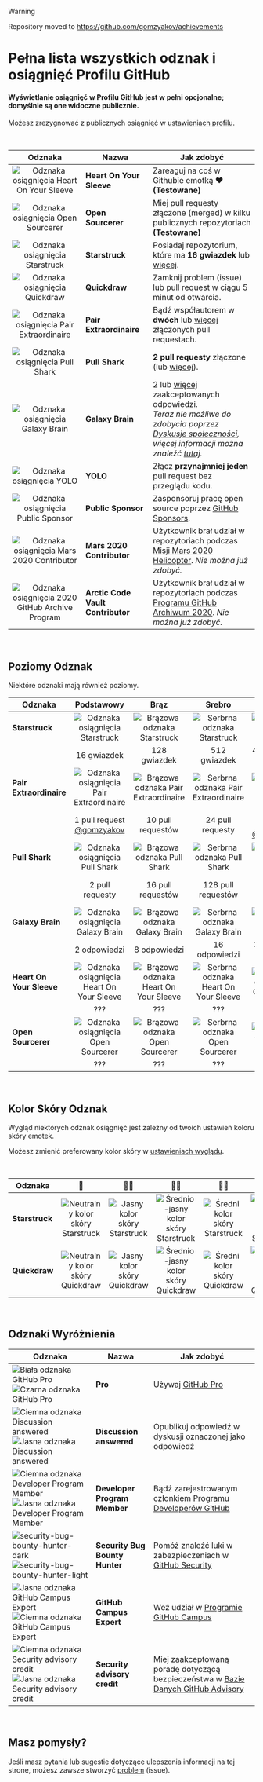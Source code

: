 > [!WARNING]  
> Repository moved to https://github.com/gomzyakov/achievements

# Pełna lista wszystkich odznak i osiągnięć Profilu GitHub 

#### Wyświetlanie osiągnięć w Profilu GitHub jest w pełni opcjonalne; domyślnie są one widoczne publicznie.

Możesz zrezygnować z publicznych osiągnięć w [ustawieniach profilu](https://github.com/settings).

<br>

| Odznaka | Nazwa | Jak zdobyć                                                                                                                                                       |
| :---: | --- |------------------------------------------------------------------------------------------------------------------------------------------------------------------|
| ![Odznaka osiągnięcia Heart On Your Sleeve](https://github.githubassets.com/images/modules/profile/achievements/heart-on-your-sleeve-default.png) | **Heart On Your Sleeve** | Zareaguj na coś w Githubie emotką ❤️ **(Testowane)** |
| ![Odznaka osiągnięcia Open Sourcerer](https://github.githubassets.com/images/modules/profile/achievements/open-sourcerer-default.png) | **Open Sourcerer** | Miej pull requesty złączone (merged) w kilku publicznych repozytoriach **(Testowane)** |
| ![Odznaka osiągnięcia Starstruck](https://github.githubassets.com/images/modules/profile/achievements/starstruck-default.png) | **Starstruck** | Posiadaj repozytorium, które ma **16 gwiazdek** lub [więcej](#poziomy-odznak).                                                                                              |
| ![Odznaka osiągnięcia Quickdraw](https://github.githubassets.com/images/modules/profile/achievements/quickdraw-default.png) | **Quickdraw** | Zamknij problem (issue) lub pull request w ciągu 5 minut od otwarcia.                                                                                                       |
| ![Odznaka osiągnięcia Pair Extraordinaire](https://github.githubassets.com/images/modules/profile/achievements/pair-extraordinaire-default.png) | **Pair Extraordinaire** | Bądź współautorem w **dwóch** lub [więcej](#poziomy-odznak) złączonych pull requestach.                                                                                             |
| ![Odznaka osiągnięcia Pull Shark](https://github.githubassets.com/images/modules/profile/achievements/pull-shark-default.png) | **Pull Shark** | **2 pull requesty** złączone (lub [więcej](#poziomy-odznak)).                                                                                                            |
| ![Odznaka osiągnięcia Galaxy Brain](https://github.githubassets.com/images/modules/profile/achievements/galaxy-brain-default.png) | **Galaxy Brain** | 2 lub [więcej](#poziomy-odznak) zaakceptowanych odpowiedzi. <br> *Teraz nie możliwe do zdobycia poprzez [Dyskusje społeczności](https://github.com/orgs/community/discussions/), więcej informacji można znaleźć [tutaj](https://github.com/orgs/community/discussions/106536).*                                                                                                                        |
| ![Odznaka osiągnięcia YOLO](https://github.githubassets.com/images/modules/profile/achievements/yolo-default.png) | **YOLO** | Złącz **przynajmniej jeden** pull request bez przeglądu kodu.                                                                                                       |
| ![Odznaka osiągnięcia Public Sponsor](https://github.githubassets.com/images/modules/profile/achievements/public-sponsor-default.png) | **Public Sponsor** | Zasponsoruj pracę open source poprzez [GitHub Sponsors](https://github.com/sponsors).                                                                                  |
| ![Odznaka osiągnięcia Mars 2020 Contributor](https://github.githubassets.com/images/modules/profile/achievements/mars-2020-contributor-default.png) | **Mars 2020 Contributor** | Użytkownik brał udział w repozytoriach podczas [Misji Mars 2020 Helicopter](https://github.com/readme/featured/nasa-ingenuity-helicopter). *Nie można już zdobyć.* |
| ![Odznaka osiągnięcia 2020 GitHub Archive Program](https://github.githubassets.com/images/modules/profile/achievements/arctic-code-vault-contributor-default.png) | **Arctic Code Vault Contributor** | Użytkownik brał udział w repozytoriach podczas [Programu GitHub Archiwum 2020](https://archiveprogram.github.com/). *Nie można już zdobyć.*                                 |

<br>

## Poziomy Odznak

Niektóre odznaki mają również poziomy.

| Odznaka | Podstawowy | Brąz | Srebro | Złoto |
| --- | :---: | :---: | :---: | :---: |
| **Starstruck** | ![Odznaka osiągnięcia Starstruck](https://github.githubassets.com/images/modules/profile/achievements/starstruck-default.png) | ![Brązowa odznaka Starstruck](https://github.githubassets.com/images/modules/profile/achievements/starstruck-bronze.png) | ![Serbrna odznaka Starstruck](https://github.githubassets.com/images/modules/profile/achievements/starstruck-silver.png) | ![Złota odznaka Starstruck](https://github.githubassets.com/images/modules/profile/achievements/starstruck-gold.png) |
| | 16 gwiazdek | 128 gwiazdek | 512 gwiazdek | 4096 gwiazdek <br>[@torvalds](https://github.com/torvalds?achievement=starstruck&tab=achievements) |
| **Pair Extraordinaire** | ![Odznaka osiągnięcia Pair Extraordinaire][pe-default] | ![Brązowa odznaka Pair Extraordinaire][pe-bronze] | ![Serbrna odznaka Pair Extraordinaire][pe-silver] | ![Złota odznaka Pair Extraordinaire][pe-gold] |
| | 1 pull request <br>[@gomzyakov](https://github.com/gomzyakov?achievement=pair-extraordinaire&tab=achievements) | 10 pull requestów | 24 pull requesty  | 48 pull requestów <br>[@Rongronggg9](https://github.com/Rongronggg9?achievement=pair-extraordinaire&tab=achievements) |
| **Pull Shark** | ![Odznaka osiągnięcia Pull Shark][ps-default] | ![Brązowa odznaka Pull Shark][ps-bronze] | ![Serbrna odznaka Pull Shark][ps-silver] | ![Złota odznaka Pull Shark][ps-gold] |
| | 2 pull requesty | 16 pull requestów | 128 pull requestów | 1024 pull requesty <br>[@ljharb](https://github.com/ljharb?achievement=pull-shark&tab=achievements) |
| **Galaxy Brain** | ![Odznaka osiągnięcia Galaxy Brain][gb-default] | ![Brązowa odznaka Galaxy Brain][gb-bronze] | ![Serbrna odznaka Galaxy Brain][gb-silver] | ![Złota odznaka Galaxy Brain][gb-gold] |
| | 2 odpowiedzi | 8 odpowiedzi | 16 odpowiedzi | 32 odpowiedzi <br>[@ljharb](https://github.com/ljharb?achievement=galaxy-brain&tab=achievements) |
| **Heart On Your Sleeve** | ![Odznaka osiągnięcia Heart On Your Sleeve](https://github.githubassets.com/images/modules/profile/achievements/heart-on-your-sleeve-default.png) | ![Brązowa odznaka Heart On Your Sleeve](https://github.githubassets.com/images/modules/profile/achievements/heart-on-your-sleeve-bronze.png) | ![Serbrna odznaka Heart On Your Sleeve](https://github.githubassets.com/images/modules/profile/achievements/heart-on-your-sleeve-silver.png) | ![Złota odznaka Heart On Your Sleeve](https://github.githubassets.com/images/modules/profile/achievements/heart-on-your-sleeve-gold.png) |
| | ??? | ??? | ??? | ??? |
| **Open Sourcerer** | ![Odznaka osiągnięcia Open Sourcerer](https://github.githubassets.com/images/modules/profile/achievements/open-sourcerer-default.png) | ![Brązowa odznaka Open Sourcerer](https://github.githubassets.com/images/modules/profile/achievements/open-sourcerer-bronze.png) | ![Serbrna odznaka Open Sourcerer](https://github.githubassets.com/images/modules/profile/achievements/open-sourcerer-silver.png) | ![Złota odznaka Open Sourcerer](https://github.githubassets.com/images/modules/profile/achievements/open-sourcerer-gold.png) |
| | ??? | ??? | ??? | ??? |


[ss-bronze]: https://github.githubassets.com/images/modules/profile/achievements/starstruck-bronze.png
[ss-silver]: https://github.githubassets.com/images/modules/profile/achievements/starstruck-silver.png
[ss-gold]: https://github.githubassets.com/images/modules/profile/achievements/starstruck-gold.png

[pe-default]: https://github.githubassets.com/images/modules/profile/achievements/pair-extraordinaire-default.png
[pe-bronze]: https://github.githubassets.com/images/modules/profile/achievements/pair-extraordinaire-bronze.png
[pe-silver]: https://github.githubassets.com/images/modules/profile/achievements/pair-extraordinaire-silver.png
[pe-gold]: https://github.githubassets.com/images/modules/profile/achievements/pair-extraordinaire-gold.png

[ps-default]: https://github.githubassets.com/images/modules/profile/achievements/pull-shark-default.png
[ps-bronze]: https://github.githubassets.com/images/modules/profile/achievements/pull-shark-bronze.png
[ps-silver]: https://github.githubassets.com/images/modules/profile/achievements/pull-shark-silver.png
[ps-gold]: https://github.githubassets.com/images/modules/profile/achievements/pull-shark-gold.png

[gb-default]: https://github.githubassets.com/images/modules/profile/achievements/galaxy-brain-default.png
[gb-bronze]: https://github.githubassets.com/images/modules/profile/achievements/galaxy-brain-bronze.png
[gb-silver]: https://github.githubassets.com/images/modules/profile/achievements/galaxy-brain-silver.png
[gb-gold]: https://github.githubassets.com/images/modules/profile/achievements/galaxy-brain-gold.png

<br>

## Kolor Skóry Odznak

Wygląd niektórych odznak osiągnięć jest zależny od twoich ustawień koloru skóry emotek.

Możesz zmienić preferowany kolor skóry w [ustawieniach wyglądu](https://github.com/settings/appearance).

<br>

| **Odznaka** | 👋 | 👋🏻 | 👋🏼 | 👋🏽 | 👋🏾 | 👋🏿 |
| --- | :---: | :---: | :---: | :---: | :---: | :---: |
| **Starstruck** | ![Neutralny kolor skóry Starstruck](https://github.githubassets.com/images/modules/profile/achievements/starstruck-default.png) | ![Jasny kolor skóry Starstruck](https://github.githubassets.com/images/modules/profile/achievements/starstruck-default--light.png) | ![Średnio-jasny kolor skóry Starstruck](https://github.githubassets.com/images/modules/profile/achievements/starstruck-default--light-medium.png) | ![Średni kolor skóry Starstruck](https://github.githubassets.com/images/modules/profile/achievements/starstruck-default--medium.png) | ![Średnio-ciemny kolor skóry Starstruck](https://github.githubassets.com/images/modules/profile/achievements/starstruck-default--medium-dark.png) | ![Ciemny kolor skóry Starstruck](https://github.githubassets.com/images/modules/profile/achievements/starstruck-default--dark.png) |
| **Quickdraw** | ![Neutralny kolor skóry Quickdraw][q-default] | ![Jasny kolor skóry Quickdraw][q-light] | ![Średnio-jasny kolor skóry Quickdraw][q-light-medium] | ![Średni kolor skóry Quickdraw][q-medium] | ![Średnio-ciemny kolor skóry Quickdraw][q-medium-dark] | ![Ciemny kolor skóry Quickdraw][q-dark] |

[s-light]: https://github.githubassets.com/images/modules/profile/achievements/starstruck-default--light.png
[s-light-medium]: https://github.githubassets.com/images/modules/profile/achievements/starstruck-default--light-medium.png
[s-medium]: https://github.githubassets.com/images/modules/profile/achievements/starstruck-default--medium.png
[s-medium-dark]: https://github.githubassets.com/images/modules/profile/achievements/starstruck-default--medium-dark.png
[s-dark]: https://github.githubassets.com/images/modules/profile/achievements/starstruck-default--dark.png

[q-default]: https://github.githubassets.com/images/modules/profile/achievements/quickdraw-default.png
[q-light]: https://github.githubassets.com/images/modules/profile/achievements/quickdraw-default--light.png
[q-light-medium]: https://github.githubassets.com/images/modules/profile/achievements/quickdraw-default--light-medium.png
[q-medium]: https://github.githubassets.com/images/modules/profile/achievements/quickdraw-default--medium.png
[q-medium-dark]: https://github.githubassets.com/images/modules/profile/achievements/quickdraw-default--medium-dark.png
[q-dark]: https://github.githubassets.com/images/modules/profile/achievements/quickdraw-default--dark.png

<br>

## Odznaki Wyróżnienia

| Odznaka | Nazwa | Jak zdobyć |
| --- | --- | --- |
| ![Biała odznaka GitHub Pro](https://user-images.githubusercontent.com/65187002/173065531-57dbf8b1-7eb7-4d46-81bf-f2d18c7c9112.svg#gh-dark-mode-only)![Czarna odznaka GitHub Pro](https://user-images.githubusercontent.com/65187002/173065669-d1fdb5a7-8895-43cc-8dea-72a511a37e86.svg#gh-light-mode-only) | **Pro** | Używaj [GitHub Pro](https://docs.github.com/en/get-started/learning-about-github/githubs-products#github-pro) |
| ![Ciemna odznaka Discussion answered](https://user-images.githubusercontent.com/65187002/173078083-15a75f15-b040-4a92-8d70-561a206d9fd9.svg#gh-dark-mode-only)![Jasna odznaka Discussion answered](https://user-images.githubusercontent.com/65187002/173078106-28bea542-4620-46ee-837d-defda3e44ca6.svg#gh-light-mode-only) | **Discussion answered** | Opublikuj odpowiedź w dyskusji oznaczonej jako odpowiedź |
| ![Ciemna odznaka Developer Program Member](https://user-images.githubusercontent.com/65187002/173079579-3c393d22-7a13-4e7d-87b8-341fb613d52b.svg#gh-dark-mode-only)![Jasna odznaka Developer Program Member](https://user-images.githubusercontent.com/65187002/173079614-33f43a97-1cc2-4228-85e3-ef43836e17c2.svg#gh-light-mode-only) | **Developer Program Member** | Bądź zarejestrowanym członkiem [Programu Developerów GitHub](https://docs.github.com/en/developers/overview/github-developer-program) |
| ![security-bug-bounty-hunter-dark](https://user-images.githubusercontent.com/65187002/173081624-93e3cf1f-50b7-45a4-82b7-1954f66368b9.svg#gh-dark-mode-only)![security-bug-bounty-hunter-light](https://user-images.githubusercontent.com/65187002/173081657-e500d72c-9247-44c2-a3d3-2deff30e1ae7.svg#gh-light-mode-only) | **Security Bug Bounty Hunter** | Pomóż znaleźć luki w zabezpieczeniach w [GitHub Security](https://bounty.github.com/) |
| ![Jasna odznaka GitHub Campus Expert][gce-dark]![Ciemna odznaka GitHub Campus Expert][gce-light] | **GitHub Campus Expert** | Weź udział w [Programie GitHub Campus](https://education.github.com/experts) |
| ![Ciemna odznaka Security advisory credit][SAC-dark]![Jasna odznaka Security advisory credit][SAC-light] | **Security advisory credit** | Miej zaakceptowaną poradę dotyczącą bezpieczeństwa w [Bazie Danych GitHub Advisory](https://github.com/advisories) |

[gce-dark]: https://user-images.githubusercontent.com/65187002/173082819-b3625c23-bfd6-4492-b828-56ed91c45f52.svg#gh-dark-mode-only
[gce-light]: https://user-images.githubusercontent.com/65187002/173082836-08be81fe-13b7-4acf-9096-e5241d76f237.svg#gh-light-mode-only
[SAC-dark]: https://user-images.githubusercontent.com/65187002/173084051-79a0a626-1c1a-4d60-afdf-50ad001d7b21.svg#gh-dark-mode-only
[SAC-light]: https://user-images.githubusercontent.com/65187002/173084071-5f321da2-b2a9-490b-a524-1b21fa384d7e.svg#gh-light-mode-only

<br>

## Masz pomysły?

Jeśli masz pytania lub sugestie dotyczące ulepszenia informacji na tej strone, możesz zawsze stworzyć [problem](https://github.com/github-profile-achievements/template/issues) (issue).

